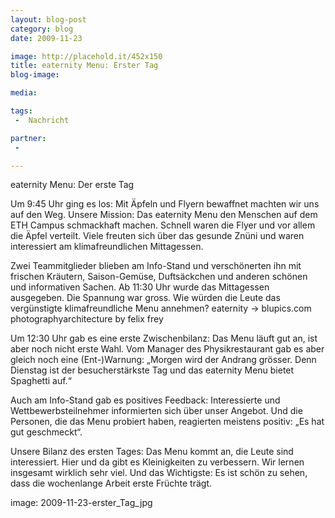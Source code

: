 ```yaml
---
layout: blog-post
category: blog
date: 2009-11-23

image: http://placehold.it/452x150
title: eaternity Menu: Erster Tag
blog-image:  

media: 

tags:
 -  Nachricht

partner:
 -  

---
```


 eaternity Menu: Der erste Tag

Um 9:45 Uhr ging es los: Mit Äpfeln und Flyern bewaffnet  machten wir uns auf den Weg.  Unsere Mission: Das eaternity Menu den Menschen auf dem ETH Campus schmackhaft machen. Schnell waren die Flyer und vor allem die Äpfel verteilt. Viele freuten sich über das gesunde Znüni und waren interessiert am klimafreundlichen Mittagessen.

Zwei Teammitglieder blieben am Info-Stand und verschönerten ihn mit frischen Kräutern, Saison-Gemüse, Duftsäckchen und anderen schönen und informativen Sachen. Ab 11:30 Uhr wurde das Mittagessen ausgegeben. Die Spannung war gross. Wie würden die Leute das vergünstigte klimafreundliche Menu annehmen?
eaternity -> blupics.com photographyarchitecture by felix frey

Um 12:30 Uhr gab es eine erste Zwischenbilanz: Das Menu läuft gut an, ist aber noch nicht erste Wahl. Vom Manager des Physikrestaurant gab es aber  gleich noch eine (Ent-)Warnung: „Morgen wird der Andrang grösser. Denn Dienstag ist der besucherstärkste Tag und das eaternity Menu bietet Spaghetti auf.“

Auch am Info-Stand gab es positives Feedback: Interessierte und Wettbewerbsteilnehmer informierten sich über unser Angebot. Und die Personen, die das Menu probiert haben, reagierten meistens positiv: „Es hat gut geschmeckt“.

Unsere Bilanz des ersten Tages: Das Menu kommt an, die Leute sind interessiert. Hier und da gibt es Kleinigkeiten zu verbessern. Wir lernen insgesamt wirklich sehr viel. Und das Wichtigste: Es ist schön zu sehen, dass die wochenlange Arbeit erste Früchte trägt.

image: 2009-11-23-erster_Tag_jpg

 
